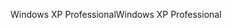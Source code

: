 <span data-ttu-id="96c75-101">Windows XP Professional</span><span class="sxs-lookup"><span data-stu-id="96c75-101">Windows XP Professional</span></span>